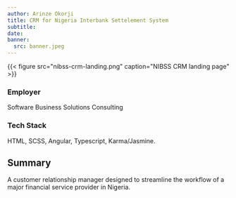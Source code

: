 ```yaml
---
author: Arinze Okorji
title: CRM for Nigeria Interbank Settelement System
subtitle: 
date:
banner:
  src: banner.jpeg
---
```


<!--more-->
{{< figure src="nibss-crm-landing.png" caption="NIBSS CRM landing page" >}}

### Employer
Software Business Solutions Consulting

### Tech Stack
HTML, SCSS, Angular, Typescript, Karma/Jasmine.

## Summary
A customer relationship manager designed to streamline the workflow of a major financial service provider in Nigeria.
